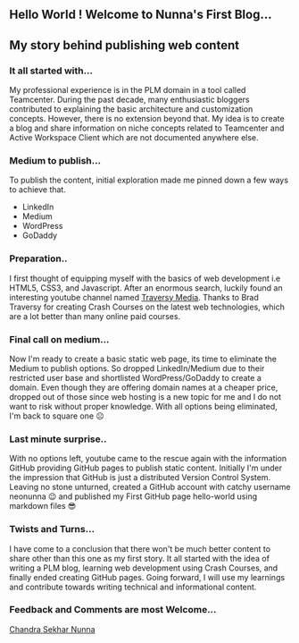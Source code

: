 ## Hello World ! Welcome to Nunna's First Blog...
## My story behind publishing web content 

### It all started with...
My professional experience is in the PLM domain in a tool called Teamcenter. During the past decade, many enthusiastic bloggers contributed to explaining the basic architecture and customization concepts. However, there is no extension beyond that. My idea is to create a blog and share information on niche concepts related to Teamcenter and Active Workspace Client which are not documented anywhere else.

### Medium to publish...
To publish the content, initial exploration made me pinned down a few ways to achieve that.
- LinkedIn
- Medium
- WordPress
- GoDaddy

### Preparation..
I first thought of equipping myself with the basics of web development i.e HTML5, CSS3, and Javascript. After an enormous search, luckily found an interesting youtube channel named [Traversy Media](https://www.youtube.com/user/TechGuyWeb). Thanks to Brad Traversy for creating Crash Courses on the latest web technologies, which are a lot better than many online paid courses.

### Final call on medium...
Now I'm ready to create a basic static web page, its time to eliminate the Medium to publish options. So dropped LinkedIn/Medium due to their restricted user base and shortlisted WordPress/GoDaddy to create a domain.
Even though they are offering domain names at a cheaper price, dropped out of those since web hosting is a new topic for me and I do not want to risk without proper knowledge. With all options being eliminated, I'm back to square one :frowning_face:

### Last minute surprise..
With no options left, youtube came to the rescue again with the information GitHub providing GitHub pages to publish static content. Initially I'm under the impression that GitHub is just a distributed Version Control System. Leaving no stone unturned, created a GitHub account with catchy username neonunna :wink: and published my First GitHub page hello-world using markdown files :sunglasses:

### Twists and Turns...
I have come to a conclusion that there won't be much better content to share other than this one as my first story.
It all started with the idea of writing a PLM blog, learning web development using Crash Courses, and finally ended creating GitHub pages. Going forward, I will use my learnings and contribute towards writing technical and informational content.

### Feedback and Comments are most Welcome...

[Chandra Sekhar Nunna](mailto:nunnacsekhar@gmail.com)
